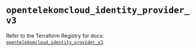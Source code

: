 # `opentelekomcloud_identity_provider_v3`

Refer to the Terraform Registry for docs: [`opentelekomcloud_identity_provider_v3`](https://registry.terraform.io/providers/opentelekomcloud/opentelekomcloud/1.36.46/docs/resources/identity_provider_v3).
